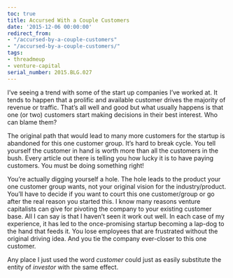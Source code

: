```yaml
---
toc: true
title: Accursed With a Couple Customers
date: '2015-12-06 00:00:00'
redirect_from:
- "/accursed-by-a-couple-customers"
- "/accursed-by-a-couple-customers/"
tags:
- threadmeup
- venture-capital
serial_number: 2015.BLG.027
---
```

I’ve seeing a trend with some of the start up companies I’ve worked at. It tends to happen that a prolific and available customer drives the majority of revenue or traffic. That’s all well and good but what usually happens is that one (or two) customers start making decisions in their best interest. Who can blame them?

The original path that would lead to many more customers for the startup is abandoned for this one customer group. It’s hard to break cycle. You tell yourself the customer in hand is worth more than all the customers in the bush. Every article out there is telling you how lucky it is to have paying customers. You must be doing something right!

You’re actually digging yourself a hole. The hole leads to the product your one customer group wants, not your original vision for the industry/product. You’ll have to decide if you want to court this one customer/group or go after the real reason you started this. I know many reasons venture capitalists can give for pivoting the company to your existing customer base. All I can say is that I haven’t seen it work out well. In each case of my experience, it has led to the once-promising startup becoming a lap-dog to the hand that feeds it. You lose employees that are frustrated without the original driving idea. And you tie the company ever-closer to this one customer.

Any place I just used the word _customer_ could just as easily substitute the entity of _investor_ with the same effect.

